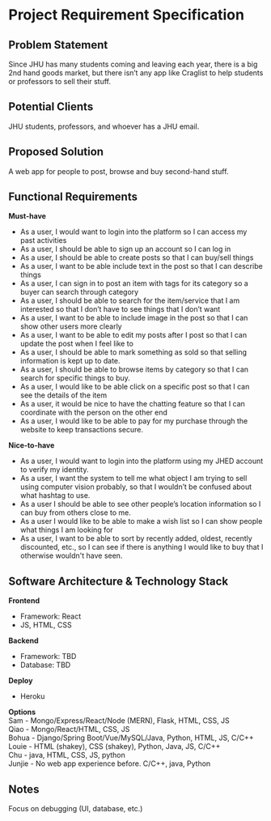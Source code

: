# Project Requirement Specification

## Problem Statement
Since JHU has many students coming and leaving each year, there is a big 2nd hand goods market, but there isn’t any app like Craglist to help students or professors to sell their stuff. 

## Potential Clients
JHU students, professors, and whoever has a JHU email.

## Proposed Solution
A web app for people to post, browse and buy second-hand stuff. 


## Functional Requirements 

**Must-have** 
* As a user, I would want to login into the platform so I can access my past activities  
* As a user, I should be able to sign up an account so I can log in  
* As a user, I should be able to create posts so that I can buy/sell things  
* As a user, I want to be able include text in the post so that I can describe things  
* As a user, I can sign in to post an item with tags for its category so a buyer can search through category  
* As a user, I should be able to search for the item/service that I am interested so that I don’t have to see things that I don’t want  
* As a user, I want to be able to include image in the post so that I can show other users more clearly  
* As a user, I want to be able to edit my posts after I post so that I can update the post when I feel like to  
* As a user, I should be able to mark something as sold so that selling information is kept up to date.  
* As a user, I should be able to browse items by category so that I can search for specific things to buy.  
* As a user, I would like to be able click on a specific post so that I can see the details of the item  
* As a user, it would be nice to have the chatting feature so that I can coordinate with the person on the other end  
* As a user, I would like to be able to pay for my purchase through the website to keep transactions secure.  


**Nice-to-have**
* As a user, I would want to login into the platform using my JHED account to verify my identity.  
* As a user, I want the system to tell me what object I am trying to sell using computer vision probably, so that I wouldn’t be confused about what hashtag to use.  
* As a user I should be able to see other people’s location information so I can buy from others close to me.  
* As a user I would like to be able to make a wish list so I can show people what things I am looking for  
* As a user, I want to be able to sort by recently added, oldest, recently discounted, etc., so I can see if there is anything I would like to buy that I otherwise wouldn't have seen.  



## Software Architecture & Technology Stack
**Frontend**
* Framework: React
* JS, HTML, CSS
  

**Backend**

* Framework: TBD
* Database: TBD

**Deploy**

* Heroku

**Options**  
Sam - Mongo/Express/React/Node (MERN), Flask, HTML, CSS, JS  
Qiao - Mongo/React/HTML, CSS, JS  
Bohua - Django/Spring Boot/Vue/MySQL/Java, Python, HTML, JS, C/C++  
Louie - HTML (shakey), CSS (shakey), Python, Java, JS, C/C++  
Chu - java, HTML, CSS, JS, python  
Junjie - No web app experience before. C/C++, java, Python  

## Notes
Focus on debugging (UI, database, etc.)  
